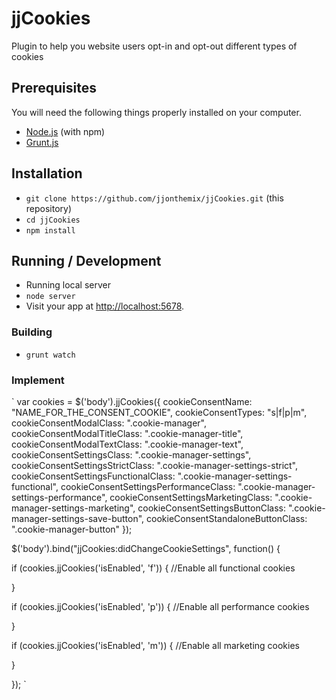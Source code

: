 # jjCookies
Plugin to help you website users opt-in and opt-out different types of cookies

## Prerequisites

You will need the following things properly installed on your computer.

* [Node.js](https://nodejs.org/) (with npm)
* [Grunt.js](https://gruntjs.com/)

## Installation

* `git clone https://github.com/jjonthemix/jjCookies.git` (this repository)
* `cd jjCookies`
* `npm install`

## Running / Development

* Running local server
* `node server`
* Visit your app at [http://localhost:5678](http://localhost:5678).

### Building

* `grunt watch`


### Implement

`
var cookies = $('body').jjCookies({
   cookieConsentName: "NAME_FOR_THE_CONSENT_COOKIE",
   cookieConsentTypes: "s|f|p|m",
   cookieConsentModalClass: ".cookie-manager",
   cookieConsentModalTitleClass: ".cookie-manager-title",
   cookieConsentModalTextClass: ".cookie-manager-text",
   cookieConsentSettingsClass: ".cookie-manager-settings",
   cookieConsentSettingsStrictClass: ".cookie-manager-settings-strict",
   cookieConsentSettingsFunctionalClass: ".cookie-manager-settings-functional",
   cookieConsentSettingsPerformanceClass: ".cookie-manager-settings-performance",
   cookieConsentSettingsMarketingClass: ".cookie-manager-settings-marketing",
   cookieConsentSettingsButtonClass: ".cookie-manager-settings-save-button",
   cookieConsentStandaloneButtonClass: ".cookie-manager-button"
});

$('body').bind("jjCookies:didChangeCookieSettings", function() {

   if (cookies.jjCookies('isEnabled', 'f')) {
       //Enable all functional cookies

   }


   if (cookies.jjCookies('isEnabled', 'p')) {
       //Enable all performance cookies

   }

   if (cookies.jjCookies('isEnabled', 'm')) {
       //Enable all marketing cookies

   }

});
`
